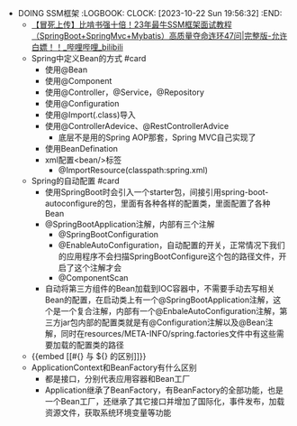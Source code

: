 - DOING SSM框架
  :LOGBOOK:
  CLOCK: [2023-10-22 Sun 19:56:32]
  :END:
	- [【冒死上传】比啃书强十倍！23年最牛SSM框架面试教程（SpringBoot+SpringMvc+Mybatis）高质量夺命连环47问|完整版-允许白嫖！！_哔哩哔哩_bilibili](https://www.bilibili.com/video/BV1hh4y1q7je/)
	- Spring中定义Bean的方式 #card
		- 使用@Bean
		- 使用@Component
		- 使用@Controller，@Service，@Repository
		- 使用@Configuration
		- 使用@Import(.class)导入
		- 使用@ControllerAdevice、@RestControllerAdvice
			- 底层不是用的Spring AOP那套，Spring MVC自己实现了
		- 使用BeanDefination
		- xml配置\<bean/>标签
			- @ImportResource(classpath:spring.xml)
	- Spring的自动配置 #card
		- 使用SpringBoot时会引入一个starter包，间接引用spring-boot-autoconfigure的包，里面有各种各样的配置类，里面配置了各种Bean
		- @SpringBootApplication注解，内部有三个注解
			- @SpringBootConfiguration
			- @EnableAutoConfiguration，自动配置的开关，正常情况下我们的应用程序不会扫描SpringBootConfigure这个包的路径文件，开启了这个注解才会
			- @ComponentScan
		- 自动将第三方组件的Bean加载到IOC容器中，不需要手动去写相关Bean的配置，在启动类上有一个@SpringBootApplication注解，这个是一个复合注解，内部有一个@EnbaleAutoConfiguration注解，第三方jar包内部的配置类就是有@Configuration注解以及@Bean注解，同时在resources/META-INFO/spring.factories文件中有这些需要加载的配置类的路径
	- {{embed [[#{} 与 ${} 的区别]]}}
	- ApplicationContext和BeanFactory有什么区别
		- 都是接口，分别代表应用容器和Bean工厂
		- Application继承了BeanFactory，有BeanFactory的全部功能，也是一个Bean工厂，还继承了其它接口并增加了国际化，事件发布，加载资源文件，获取系统环境变量等功能